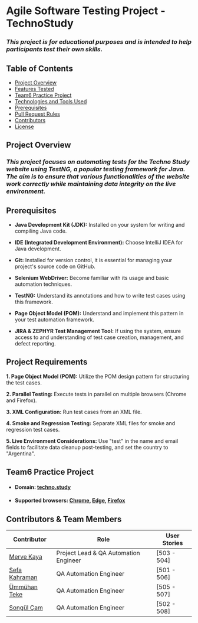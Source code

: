# Agile Software Testing Project - TechnoStudy
### *This project is for educational purposes and is intended to help participants test their own skills.*

## Table of Contents
- [Project Overview](#project-overview)
- [Features Tested](#features-tested)
- [Team6 Practice Project](#team6-practice-project)
- [Technologies and Tools Used](#technologies-and-tools-used)
- [Prerequisites](#prerequisites)
- [Pull Request Rules](#pull-request-rules)
- [Contributors](#contributors)
- [License](#license)

## Project Overview

### *This project focuses on automating tests for the Techno Study website using TestNG, a popular testing framework for Java. The aim is to ensure that various functionalities of the website work correctly while maintaining data integrity on the live environment.*

## Prerequisites

- **Java Development Kit (JDK):** Installed on your system for writing and compiling Java code.

- **IDE (Integrated Development Environment):** Choose IntelliJ IDEA for Java development.

- **Git:** Installed for version control, it is essential for managing your project's source code on GitHub.

- **Selenium WebDriver:** Become familiar with its usage and basic automation techniques.

- **TestNG:** Understand its annotations and how to write test cases using this framework.

- **Page Object Model (POM):** Understand and implement this pattern in your test automation framework.

- **JIRA & ZEPHYR Test Management Tool:** If using the system, ensure access to and understanding of test case creation, management, and defect reporting.


## Project Requirements

**1. Page Object Model (POM):** Utilize the POM design pattern for structuring the test cases.

**2. Parallel Testing:** Execute tests in parallel on multiple browsers (Chrome and Firefox).

**3. XML Configuration:** Run test cases from an XML file.

**4. Smoke and Regression Testing:** Separate XML files for smoke and regression test cases.

**5. Live Environment Considerations:** Use "test" in the name and email fields to facilitate data cleanup post-testing, and set the country to "Argentina".

## Team6 Practice Project

- #### Domain:  [techno.study](https://techno.study/tr)

- #### Supported browsers: [Chrome](), [Edge](), [Firefox]()


## Contributors & Team Members

| Contributor                                               | Role                                  |User Stories    |
|-----------------------------------------------------------|---------------------------------------|----------------|
| [Merve Kaya](https://github.com/kayyamervee)              | Project Lead & QA Automation Engineer |  [503 - 504]   |
| [Sefa Kahraman](https://github.com/SefaKahramann)         | QA Automation Engineer                |  [501 - 506]   |
| [Ümmühan Teke](https://github.com/UmmuhanTeke)            | QA Automation Engineer                |  [505 - 507]   |
| [Songül Çam](https://github.com/songulcam)                | QA Automation Engineer                |  [502 - 508]   |

